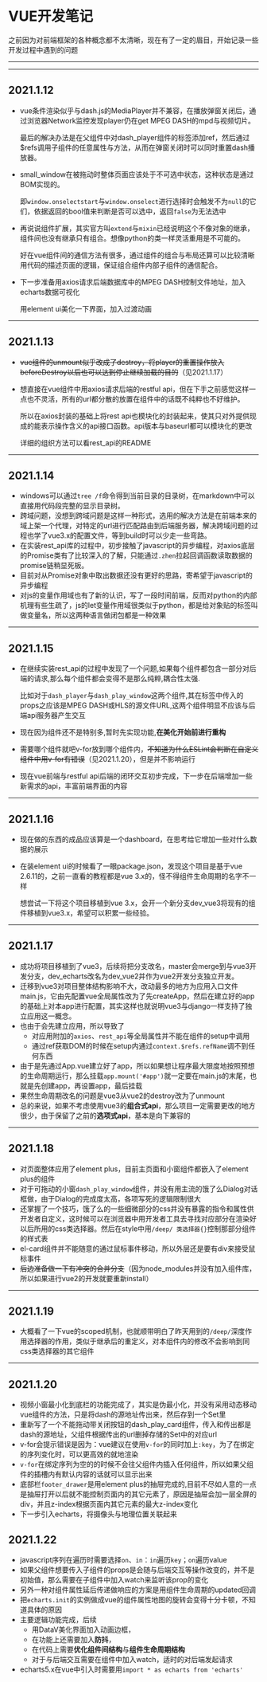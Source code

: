 # VUE开发笔记
之前因为对前端框架的各种概念都不太清晰，现在有了一定的眉目，开始记录一些开发过程中遇到的问题
***
***
## 2021.1.12
* vue条件渲染似乎与dash.js的MediaPlayer并不兼容，在播放弹窗关闭后，通过浏览器Network监控发现player仍在get MPEG DASH的mpd与视频切片。

  最后的解决办法是在父组件中对dash_player组件的标签添加ref，然后通过$refs调用子组件的任意属性与方法，从而在弹窗关闭时可以同时重置dash播放器。
* small_window在被拖动时整体页面应该处于不可选中状态，这种状态是通过BOM实现的。
  
  即`window.onselectstart`与`window.onselect`进行选择时会触发不为`null`的它们，依据返回的bool值来判断是否可以选中，返回`false`为无法选中
* 再说说组件扩展，其实官方叫`extend`与`mixin`已经说明这个不像对象的继承，组件间也没有继承只有组合。想像python的类一样灵活重用是不可能的。

  好在vue组件间的通信方法有很多，通过组件的组合与布局还算可以比较清晰用代码的描述页面的逻辑，保证组合组件内部子组件的通信配合。
* 下一步准备用axios请求后端数据库中的MPEG DASH控制文件地址，加入echarts数据可视化

  用element ui美化一下界面，加入过渡动画
***
## 2021.1.13
* ~~vue组件的unmount似乎改成了destroy，将player的重置操作放入beforeDestroy以后也可以达到停止继续加载的目的~~（见2021.1.17）
* 想直接在vue组件中用axios请求后端的restful api，但在下手之前感觉这样一点也不灵活，所有的url都分散的放置在组件中的话既不纯粹也不好维护。
  
  所以在axios封装的基础上将rest api也模块化的封装起来，使其只对外提供现成的能表示操作含义的api接口函数。api版本与baseurl都可以模块化的更改
  
  详细的组织方法可以看rest_api的README
***
## 2021.1.14
* windows可以通过`tree /f`命令得到当前目录的目录树，在markdown中可以直接用代码段完整的显示目录树。
* 跨域问题，没想到跨域问题是这样一种形式，选用的解决方法是在前端本来的域上架一个代理，对特定的url进行匹配路由到后端服务器，解决跨域问题的过程也学了vue3.x的配置文件，等到build时可以少走一些弯路。
* 在实装rest_api库的过程中，初步接触了javascript的异步编程，对axios底层的Promise类有了比较深入的了解，只能通过`.zhen`拉起回调函数读取数据的promise链稍显死板。
* 目前对从Promise对象中取出数据还没有更好的思路，寄希望于javascript的异步编程
* 对js的变量作用域也有了新的认识，写了一段时间前端，反而对python的内部机理有些生疏了，js的let变量作用域很类似于python，都是给对象贴的标签叫做变量名，所以这两种语言做闭包都是一种效果
***
## 2021.1.15
* 在继续实装rest_api的过程中发现了一个问题,如果每个组件都包含一部分对后端的请求,那么每个组件都会变得不是那么纯粹,耦合性太强.
  
  比如对于`dash_player`与`dash_play_window`这两个组件,其在标签中传入的props之应该是MPEG DASH或HLS的源文件URL,这两个组件明显不应该与后端api服务器产生交互
* 现在因为组件还不是特别多,暂时先实现功能,**在美化开始前进行重构**
* 需要哪个组件就吧v-for放到哪个组件内，~~不知道为什么ESLint会判断在自定义组件中用v-for有错误~~（见2021.1.20），但是并不影响运行
* 现在vue前端与restful api后端的闭环交互初步完成，下一步在后端增加一些新需求的api，丰富前端界面的内容
***
## 2021.1.16
* 现在做的东西的成品应该算是一个dashboard，在思考给它增加一些对什么数据的展示
* 在装element ui的时候看了一眼package.json，发现这个项目是基于vue 2.6.11的，之前一直看的教程都是vue 3.x的，怪不得组件生命周期的名字不一样

  想尝试一下将这个项目移植到vue 3.x，会开一个新分支dev_vue3将现有的组件移植到vue3.x，希望可以积累一些经验。
***
## 2021.1.17
* 成功将项目移植到了vue3，后续将把分支改名，master会merge到与vue3开发分支，dev_echarts改名为dev_vue2并作为vue2开发分支独立开发。
* 迁移到vue3对项目整体结构影响不大，改动最多的地方为应用入口文件main.js，它由先配置vue全局属性改为了先createApp，然后在建立好的app的基础上对本app进行配置，其实这样也就说明vue3与django一样支持了独立应用这一概念。
* 也由于会先建立应用，所以导致了
  * 对应用附加的`axios`、`rest_api`等全局属性并不能在组件的setup中调用
  * 通过ref获取DOM的时候在setup内通过`context.$refs.refName`调不到任何东西
* 由于是先通过App.vue建立好了app，所以如果想让程序最大限度地按照预想的生命周期运行，那么挂载`app.mount('#app')`就一定要在main.js的末尾，也就是先创建app，再设置app，最后挂载
* 果然生命周期改名的问题是vue3从vue2的destroy改为了unmount
* 总的来说，如果不考虑使用vue3的**组合式api**，那么项目一定需要更改的地方很少，由于保留了之前的**选项式api**，基本是向下兼容的
***
## 2021.1.18
* 对页面整体应用了element plus，目前主页面和小窗组件都嵌入了element plus的组件
* 对于可拖动的小窗`dash_play_window`组件，并没有用主流的饿了么Dialog对话框做，由于Dialog的完成度太高，各项写死的逻辑限制很大
* 还掌握了一个技巧，饿了么的一些细微部分的css并没有暴露的指令和属性供开发者自定义，这时候可以在浏览器中用开发者工具去寻找对应部分在渲染好以后所用的css类选择器。然后在style中用`/deep/ 类选择器{}`控制那部分组件的样式表
* el-card组件并不能随意的通过鼠标事件移动，所以外层还是要有div来接受鼠标事件
* ~~后边准备做一下有冲突的合并分支~~（因为node_modules并没有加入组件库，所以如果进行vue2的开发就要重新install）
***
## 2021.1.19
* 大概看了一下vue的scoped机制，也就顺带明白了昨天用到的`/deep/`深度作用选择器的作用，类似于继承后的重定义，对本组件内的修改不会影响到同css类选择器的其它组件
***
## 2021.1.20
* 视频小窗最小化到底栏的功能完成了，其实是伪最小化，并没有采用动态移动vue组件的方法，只是将dash的源地址传出来，然后存到一个Set里
* 重新写了一个不能拖动带关闭按钮的dash_play_card组件，传入和传出都是dash的源地址，父组件根据传出的url删掉存储的Set中的对应url
* v-for会提示错误是因为：vue建议在使用`v-for`的同时加上`:key`，为了在绑定的序列变化时，可以更高效的就地渲染
* `v-for`在绑定序列为空的的时候不会往父组件内插入任何组件，所以如果父组件的插槽内有默认内容的话就可以显示出来
* 底部栏`footer_drawer`是用element plus的抽屉完成的,目前不尽如人意的一点是抽屉打开以后就不能控制页面内的其它元素了，原因是抽屉会加一层全屏的div，并且z-index根据页面内其它元素的最大z-index变化
* 下一步引入echarts，将摄像头与地理位置关联起来
## 2021.1.22
* javascript序列在遍历时需要选择`on`、`in`：`in`遍历`key`；`on`遍历value
* 如果父组件想要传入子组件的props是会随与后端交互等操作改变的，并不是初始值，那么需要在子组件中加入watch来监听该prop的变化
* 另外一种对组件属性延后传递做响应的方案是用组件生命周期的updated回调
* 把`echarts.init`的实例做成vue的组件属性地图的旋转会变得十分卡顿，不知道具体的原因
* 主要逻辑功能完成，后续
  * 用DataV美化界面加入动画边框，
  * 在功能上还需要加入**防抖**，
  * 在代码上需要**优化组件间结构**与**组件生命周期结构**
  * 对于与后端交互需要在组件中加入watch，适时的对后端发起请求
* echarts5.x在vue中引入时需要用`import * as echarts from 'echarts'`